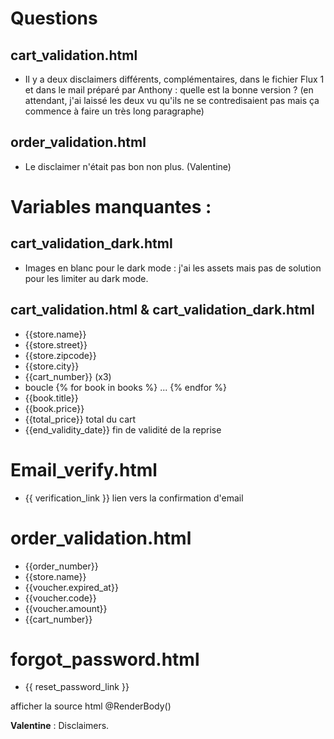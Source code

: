 # Questions
## cart_validation.html

- Il y a deux disclaimers différents, complémentaires, dans le fichier Flux 1 et dans le mail préparé par Anthony : quelle est la bonne version ? (en attendant, j'ai laissé les deux vu qu'ils ne se contredisaient pas mais ça commence à faire un très long paragraphe)

## order_validation.html

- Le disclaimer n'était pas bon non plus. (Valentine)

# Variables manquantes : 
## cart_validation_dark.html
- Images en blanc pour le dark mode : j'ai les assets mais pas de solution pour les limiter au dark mode.

## cart_validation.html & cart_validation_dark.html
- {{store.name}}
- {{store.street}}
- {{store.zipcode}}
- {{store.city}}
- {{cart_number}} (x3)
- boucle {% for book in books %} ... {% endfor %} 
- {{book.title}}
- {{book.price}}
- {{total_price}} total du cart
- {{end_validity_date}} fin de validité de la reprise

# Email_verify.html
- {{ verification_link }} lien vers la confirmation d'email

# order_validation.html
- {{order_number}}
- {{store.name}}
- {{voucher.expired_at}}
- {{voucher.code}}
- {{voucher.amount}} 
- {{cart_number}}

# forgot_password.html
- {{ reset_password_link }}

afficher la source html
@RenderBody()

**Valentine** : Disclaimers.
